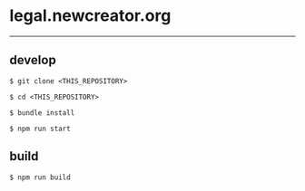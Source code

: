 # legal.newcreator.org

---

## develop
```
$ git clone <THIS_REPOSITORY>

$ cd <THIS_REPOSITORY>

$ bundle install

$ npm run start

```

## build

```
$ npm run build
```
